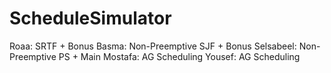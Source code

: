 # ScheduleSimulator

Roaa: SRTF + Bonus
Basma: Non-Preemptive SJF + Bonus
Selsabeel: Non-Preemptive PS + Main
Mostafa: AG Scheduling
Yousef: AG Scheduling 
